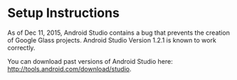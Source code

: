 # Setup Instructions
As of Dec 11, 2015, Android Studio contains a bug that prevents the creation of Google Glass projects.
Android Studio Version 1.2.1 is known to work correctly.

You can download past versions of Android Studio here: http://tools.android.com/download/studio.
